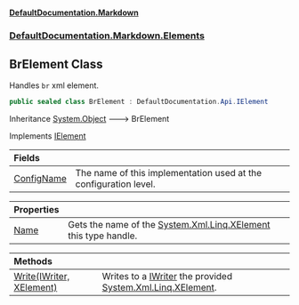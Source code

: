 #### [DefaultDocumentation\.Markdown](../../../../index.md 'index')
### [DefaultDocumentation\.Markdown\.Elements](../../../../index.md#DefaultDocumentation.Markdown.Elements 'DefaultDocumentation\.Markdown\.Elements')

## BrElement Class

Handles `br` xml element\.

```csharp
public sealed class BrElement : DefaultDocumentation.Api.IElement
```

Inheritance [System\.Object](https://docs.microsoft.com/en-us/dotnet/api/System.Object 'System\.Object') &#129106; BrElement

Implements [IElement](https://github.com/Doraku/DefaultDocumentation/blob/master/documentation/api/DefaultDocumentation/Api/IElement/index.md 'DefaultDocumentation\.Api\.IElement')

| Fields | |
| :--- | :--- |
| [ConfigName](ConfigName.md 'DefaultDocumentation\.Markdown\.Elements\.BrElement\.ConfigName') | The name of this implementation used at the configuration level\. |

| Properties | |
| :--- | :--- |
| [Name](Name.md 'DefaultDocumentation\.Markdown\.Elements\.BrElement\.Name') | Gets the name of the [System\.Xml\.Linq\.XElement](https://docs.microsoft.com/en-us/dotnet/api/System.Xml.Linq.XElement 'System\.Xml\.Linq\.XElement') this type handle\. |

| Methods | |
| :--- | :--- |
| [Write\(IWriter, XElement\)](Write(IWriter,XElement).md 'DefaultDocumentation\.Markdown\.Elements\.BrElement\.Write\(DefaultDocumentation\.Api\.IWriter, System\.Xml\.Linq\.XElement\)') | Writes to a [IWriter](https://github.com/Doraku/DefaultDocumentation/blob/master/documentation/api/DefaultDocumentation/Api/IWriter/index.md 'DefaultDocumentation\.Api\.IWriter') the provided [System\.Xml\.Linq\.XElement](https://docs.microsoft.com/en-us/dotnet/api/System.Xml.Linq.XElement 'System\.Xml\.Linq\.XElement')\. |
